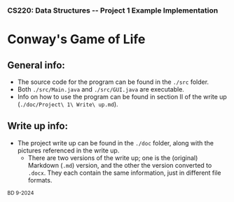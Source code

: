 ### CS220: Data Structures -- Project 1 Example Implementation
# Conway's Game of Life

## General info:
- The source code for the program can be found in the `./src` folder.
- Both `./src/Main.java` and `./src/GUI.java` are executable.
- Info on how to use the program can be found in section II of the write up (`./doc/Project\ 1\ Write\ up.md`).

## Write up info:
- The project write up can be found in the `./doc` folder, along with the pictures referenced in the write up.
  - There are two versions of the write up; one is the (original) Markdown (`.md`) version, and the other the version converted to `.docx`. They each contain the same information, just in different file formats.

<sub>BD 9-2024</sub>

